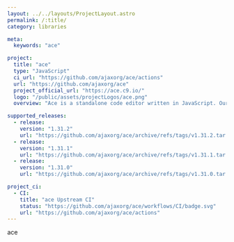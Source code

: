```yaml
---
layout: ../../layouts/ProjectLayout.astro
permalink: /:title/
category: libraries

meta:
  keywords: "ace"

project:
  title: "ace"
  type: "JavaScript"
  ci_url: "https://github.com/ajaxorg/ace/actions"
  url: "https://github.com/ajaxorg/ace"
  project_official_url: "https://ace.c9.io/"
  logo: "/public/assets/projectLogos/ace.png"
  overview: "Ace is a standalone code editor written in JavaScript. Our goal is to create a browser based editor that matches and extends the features, usability and performance of existing native editors such as TextMate, Vim or Eclipse. It can be easily embedded in any web page or JavaScript application. Ace is developed as the primary editor for Cloud9 IDE and the successor of the Mozilla Skywriter (Bespin) Project."

supported_releases:
  - release:
    version: "1.31.2"
    url: "https://github.com/ajaxorg/ace/archive/refs/tags/v1.31.2.tar.gz"
  - release:
    version: "1.31.1"
    url: "https://github.com/ajaxorg/ace/archive/refs/tags/v1.31.1.tar.gz"
  - release:
    version: "1.31.0"
    url: "https://github.com/ajaxorg/ace/archive/refs/tags/v1.31.0.tar.gz"

project_ci:
  - CI:
    title: "ace Upstream CI"
    status: "https://github.com/ajaxorg/ace/workflows/CI/badge.svg"
    url: "https://github.com/ajaxorg/ace/actions"
---
```


<p>ace</p>
